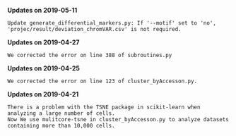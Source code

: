 **Updates on 2019-05-11**
    
    Update generate_differential_markers.py: If '--motif' set to 'no', 'projec/result/deviation_chromVAR.csv' is not required.

**Updates on 2019-04-27**

    We corrected the error on line 388 of subroutines.py

**Updates on 2019-04-25**

    We corrected the error on line 123 of cluster_byAccesson.py.

**Updates on 2019-04-21**

    There is a problem with the TSNE package in scikit-learn when analyzing a large number of cells.
    Now We use mulitcore-tsne in cluster_byAccesson.py to analyze datasets containing more than 10,000 cells.